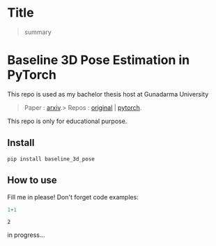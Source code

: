 <!--

#################################################
### THIS FILE WAS AUTOGENERATED! DO NOT EDIT! ###
#################################################
# file to edit: index.ipynb
# command to build the docs after a change: nbdev_build_docs

-->

# Title

> summary


# Baseline 3D Pose Estimation in PyTorch

This repo is used as my bachelor thesis host at Gunadarma University
> Paper : [arxiv](https://arxiv.org/abs/1705.03098).> Repos : [original](https://github.com/una-dinosauria/3d-pose-baseline) | [pytorch](https://github.com/weigq/3d_pose_baseline_pytorch).

This repo is only for educational purpose.

## Install

`pip install baseline_3d_pose`

## How to use

Fill me in please! Don't forget code examples:
<div class="codecell" markdown="1">
<div class="input_area" markdown="1">

```python
1+1
```

</div>
<div class="output_area" markdown="1">




    2



</div>

</div>

in progress...

